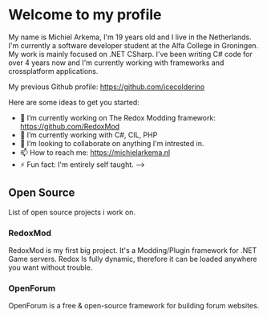 # Welcome to my profile

My name is Michiel Arkema, I'm 19 years old and I live in the Netherlands. 
I'm currently a software developer student at the Alfa College in Groningen. My work is mainly focused on .NET CSharp. I've been writing C# code for over 4 years now and I'm currently working with frameworks and crossplatform applications.

My previous Github profile: https://github.com/icecolderino

Here are some ideas to get you started:

- 🔭 I’m currently working on The Redox Modding framework: https://github.com/RedoxMod
- 🌱 I’m currently working with C#, CIL, PHP
- 👯 I’m looking to collaborate on anything I'm intrested in.
- 📫 How to reach me: https://michielarkema.nl
- ⚡ Fun fact: I'm entirely self taught.
-->

## Open Source

List of open source projects i work on.

### RedoxMod
RedoxMod is my first big project. It's a Modding/Plugin framework for .NET Game servers.
Redox Is fully dynamic, therefore it can be loaded anywhere you want without trouble.

### OpenForum
OpenForum is a free & open-source framework for building forum websites.
